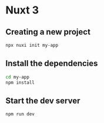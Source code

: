 Nuxt 3
======

## Creating a new project

```sh
npx nuxi init my-app
```

## Install the dependencies

```sh
cd my-app
npm install
```

## Start the dev server

```sh
npm run dev
```
